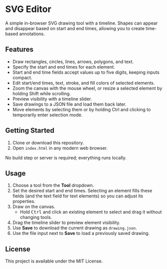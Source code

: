 # SVG Editor

A simple in-browser SVG drawing tool with a timeline. Shapes can appear and disappear based on start and end times, allowing you to create time-based annotations.

## Features
- Draw rectangles, circles, lines, arrows, polygons, and text.
- Specify the start and end times for each element.
- Start and end time fields accept values up to five digits, keeping inputs compact.
- Edit start/end times, text, stroke, and fill colors of selected elements.
- Zoom the canvas with the mouse wheel, or resize a selected element by holding Shift while scrolling.
- Preview visibility with a timeline slider.
- Save drawings to a JSON file and load them back later.
- Move elements by selecting them or by holding Ctrl and clicking to temporarily enter selection mode.

## Getting Started
1. Clone or download this repository.
2. Open `index.html` in any modern web browser.

No build step or server is required; everything runs locally.

## Usage
1. Choose a tool from the **Tool** dropdown.
2. Set the desired start and end times. Selecting an element fills these fields (and the text field for text elements) so you can adjust its properties.
3. Draw on the canvas.
   - Hold <kbd>Ctrl</kbd> and click an existing element to select and drag it without changing tools.
4. Drag the timeline slider to preview element visibility.
5. Use **Save** to download the current drawing as `drawing.json`.
6. Use the file input next to **Save** to load a previously saved drawing.

## License
This project is available under the MIT License.
